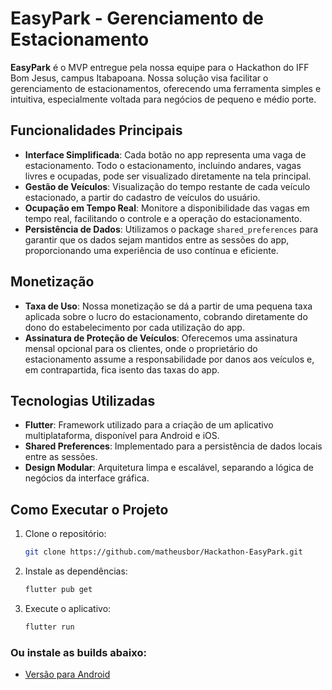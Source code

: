 # EasyPark - Gerenciamento de Estacionamento

**EasyPark** é o MVP entregue pela nossa equipe para o Hackathon do IFF Bom Jesus, campus Itabapoana. Nossa solução visa facilitar o gerenciamento de estacionamentos, oferecendo uma ferramenta simples e intuitiva, especialmente voltada para negócios de pequeno e médio porte.

## Funcionalidades Principais

- **Interface Simplificada**: Cada botão no app representa uma vaga de estacionamento. Todo o estacionamento, incluindo andares, vagas livres e ocupadas, pode ser visualizado diretamente na tela principal.
- **Gestão de Veículos**: Visualização do tempo restante de cada veículo estacionado, a partir do cadastro de veículos do usuário.
- **Ocupação em Tempo Real**: Monitore a disponibilidade das vagas em tempo real, facilitando o controle e a operação do estacionamento.
- **Persistência de Dados**: Utilizamos o package `shared_preferences` para garantir que os dados sejam mantidos entre as sessões do app, proporcionando uma experiência de uso contínua e eficiente.

## Monetização

- **Taxa de Uso**: Nossa monetização se dá a partir de uma pequena taxa aplicada sobre o lucro do estacionamento, cobrando diretamente do dono do estabelecimento por cada utilização do app.
- **Assinatura de Proteção de Veículos**: Oferecemos uma assinatura mensal opcional para os clientes, onde o proprietário do estacionamento assume a responsabilidade por danos aos veículos e, em contrapartida, fica isento das taxas do app.

## Tecnologias Utilizadas

- **Flutter**: Framework utilizado para a criação de um aplicativo multiplataforma, disponível para Android e iOS.
- **Shared Preferences**: Implementado para a persistência de dados locais entre as sessões.
- **Design Modular**: Arquitetura limpa e escalável, separando a lógica de negócios da interface gráfica.

## Como Executar o Projeto

1. Clone o repositório:
   ```bash
   git clone https://github.com/matheusbor/Hackathon-EasyPark.git
   ```
2. Instale as dependências:
   ```bash
   flutter pub get
   ```
3. Execute o aplicativo:
   ```bash
   flutter run
   ```
### Ou instale as builds abaixo:

- [Versão para Android](https://drive.google.com/file/d/13X_4NQu28WVK0-FJfIblNRerVFoeAZk-/view?usp=sharing)
